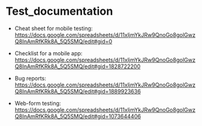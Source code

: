# Test_documentation

- Cheat sheet for mobile testing: 
https://docs.google.com/spreadsheets/d/11xljmYkJRw9QnoGo8golGwzQ8InAmRfKRk8A_5Q5SMQ/edit#gid=0

- Checklist for a mobile app:
https://docs.google.com/spreadsheets/d/11xljmYkJRw9QnoGo8golGwzQ8InAmRfKRk8A_5Q5SMQ/edit#gid=1828722200

- Bug reports:
https://docs.google.com/spreadsheets/d/11xljmYkJRw9QnoGo8golGwzQ8InAmRfKRk8A_5Q5SMQ/edit#gid=1889923636

- Web-form testing:
https://docs.google.com/spreadsheets/d/11xljmYkJRw9QnoGo8golGwzQ8InAmRfKRk8A_5Q5SMQ/edit#gid=1073644406
